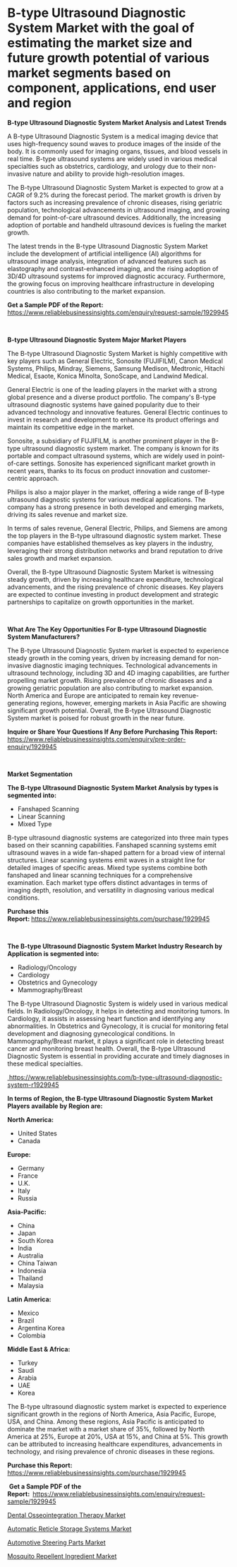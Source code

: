 <p><h1>B-type Ultrasound Diagnostic System Market with the goal of estimating the market size and future growth potential of various market segments based on component, applications, end user and region</h1></p><p><strong>B-type Ultrasound Diagnostic System Market Analysis and Latest Trends</strong></p>
<p><p>A B-type Ultrasound Diagnostic System is a medical imaging device that uses high-frequency sound waves to produce images of the inside of the body. It is commonly used for imaging organs, tissues, and blood vessels in real time. B-type ultrasound systems are widely used in various medical specialties such as obstetrics, cardiology, and urology due to their non-invasive nature and ability to provide high-resolution images.</p><p>The B-type Ultrasound Diagnostic System Market is expected to grow at a CAGR of 9.2% during the forecast period. The market growth is driven by factors such as increasing prevalence of chronic diseases, rising geriatric population, technological advancements in ultrasound imaging, and growing demand for point-of-care ultrasound devices. Additionally, the increasing adoption of portable and handheld ultrasound devices is fueling the market growth.</p><p>The latest trends in the B-type Ultrasound Diagnostic System Market include the development of artificial intelligence (AI) algorithms for ultrasound image analysis, integration of advanced features such as elastography and contrast-enhanced imaging, and the rising adoption of 3D/4D ultrasound systems for improved diagnostic accuracy. Furthermore, the growing focus on improving healthcare infrastructure in developing countries is also contributing to the market expansion.</p></p>
<p><strong>Get a Sample PDF of the Report:&nbsp;</strong> <a href="https://www.reliablebusinessinsights.com/enquiry/request-sample/1929945">https://www.reliablebusinessinsights.com/enquiry/request-sample/1929945</a></p>
<p>&nbsp;</p>
<p><strong>B-type Ultrasound Diagnostic System Major Market Players</strong></p>
<p><p>The B-type Ultrasound Diagnostic System Market is highly competitive with key players such as General Electric, Sonosite (FUJIFILM), Canon Medical Systems, Philips, Mindray, Siemens, Samsung Medison, Medtronic, Hitachi Medical, Esaote, Konica Minolta, SonoScape, and Landwind Medical. </p><p>General Electric is one of the leading players in the market with a strong global presence and a diverse product portfolio. The company's B-type ultrasound diagnostic systems have gained popularity due to their advanced technology and innovative features. General Electric continues to invest in research and development to enhance its product offerings and maintain its competitive edge in the market.</p><p>Sonosite, a subsidiary of FUJIFILM, is another prominent player in the B-type ultrasound diagnostic system market. The company is known for its portable and compact ultrasound systems, which are widely used in point-of-care settings. Sonosite has experienced significant market growth in recent years, thanks to its focus on product innovation and customer-centric approach.</p><p>Philips is also a major player in the market, offering a wide range of B-type ultrasound diagnostic systems for various medical applications. The company has a strong presence in both developed and emerging markets, driving its sales revenue and market size.</p><p>In terms of sales revenue, General Electric, Philips, and Siemens are among the top players in the B-type ultrasound diagnostic system market. These companies have established themselves as key players in the industry, leveraging their strong distribution networks and brand reputation to drive sales growth and market expansion.</p><p>Overall, the B-type Ultrasound Diagnostic System Market is witnessing steady growth, driven by increasing healthcare expenditure, technological advancements, and the rising prevalence of chronic diseases. Key players are expected to continue investing in product development and strategic partnerships to capitalize on growth opportunities in the market.</p></p>
<p>&nbsp;</p>
<p><strong>What Are The Key Opportunities For B-type Ultrasound Diagnostic System Manufacturers?</strong></p>
<p><p>The B-type Ultrasound Diagnostic System market is expected to experience steady growth in the coming years, driven by increasing demand for non-invasive diagnostic imaging techniques. Technological advancements in ultrasound technology, including 3D and 4D imaging capabilities, are further propelling market growth. Rising prevalence of chronic diseases and a growing geriatric population are also contributing to market expansion. North America and Europe are anticipated to remain key revenue-generating regions, however, emerging markets in Asia Pacific are showing significant growth potential. Overall, the B-type Ultrasound Diagnostic System market is poised for robust growth in the near future.</p></p>
<p><strong>Inquire or Share Your Questions If Any Before Purchasing This Report:</strong> <a href="https://www.reliablebusinessinsights.com/enquiry/pre-order-enquiry/1929945">https://www.reliablebusinessinsights.com/enquiry/pre-order-enquiry/1929945</a></p>
<p>&nbsp;</p>
<p><strong>Market Segmentation</strong></p>
<p><strong>The B-type Ultrasound Diagnostic System Market Analysis by types is segmented into:</strong></p>
<p><ul><li>Fanshaped Scanning</li><li>Linear Scanning</li><li>Mixed Type</li></ul></p>
<p><p>B-type ultrasound diagnostic systems are categorized into three main types based on their scanning capabilities. Fanshaped scanning systems emit ultrasound waves in a wide fan-shaped pattern for a broad view of internal structures. Linear scanning systems emit waves in a straight line for detailed images of specific areas. Mixed type systems combine both fanshaped and linear scanning techniques for a comprehensive examination. Each market type offers distinct advantages in terms of imaging depth, resolution, and versatility in diagnosing various medical conditions.</p></p>
<p><strong>Purchase this Report:&nbsp;</strong><a href="https://www.reliablebusinessinsights.com/purchase/1929945">https://www.reliablebusinessinsights.com/purchase/1929945</a></p>
<p>&nbsp;</p>
<p><strong>The B-type Ultrasound Diagnostic System Market Industry Research by Application is segmented into:</strong></p>
<p><ul><li>Radiology/Oncology</li><li>Cardiology</li><li>Obstetrics and Gynecology</li><li>Mammography/Breast</li></ul></p>
<p><p>The B-type Ultrasound Diagnostic System is widely used in various medical fields. In Radiology/Oncology, it helps in detecting and monitoring tumors. In Cardiology, it assists in assessing heart function and identifying any abnormalities. In Obstetrics and Gynecology, it is crucial for monitoring fetal development and diagnosing gynecological conditions. In Mammography/Breast market, it plays a significant role in detecting breast cancer and monitoring breast health. Overall, the B-type Ultrasound Diagnostic System is essential in providing accurate and timely diagnoses in these medical specialties.</p></p>
<p><a href="https://www.reliablebusinessinsights.com/b-type-ultrasound-diagnostic-system-r1929945">&nbsp;https://www.reliablebusinessinsights.com/b-type-ultrasound-diagnostic-system-r1929945</a></p>
<p><strong>In terms of Region, the B-type Ultrasound Diagnostic System Market Players available by Region are:</strong></p>
<p>
    <p> <strong> North America: </strong>
        <ul>
            <li>United States</li>
            <li>Canada</li>
        </ul>
        </p> 
    <p> <strong> Europe: </strong>
        <ul>
            <li>Germany</li>
            <li>France</li>
            <li>U.K.</li>
            <li>Italy</li>
            <li>Russia</li>
        </ul>
        </p> 
    <p> <strong> Asia-Pacific: </strong>
        <ul>
            <li>China</li>
            <li>Japan</li>
            <li>South Korea</li>
            <li>India</li>
            <li>Australia</li>
            <li>China Taiwan</li>
            <li>Indonesia</li>
            <li>Thailand</li>
            <li>Malaysia</li>
        </ul>
        </p> 
    <p> <strong> Latin America: </strong>
        <ul>
            <li>Mexico</li>
            <li>Brazil</li>
            <li>Argentina Korea</li>
            <li>Colombia</li>
        </ul>
        </p> 
    <p> <strong> Middle East & Africa: </strong>
        <ul>
            <li>Turkey</li>
            <li>Saudi</li>
            <li>Arabia</li>
            <li>UAE</li>
            <li>Korea</li>
        </ul>
    </p>
    </p>
<p><p>The B-type ultrasound diagnostic system market is expected to experience significant growth in the regions of North America, Asia Pacific, Europe, USA, and China. Among these regions, Asia Pacific is anticipated to dominate the market with a market share of 35%, followed by North America at 25%, Europe at 20%, USA at 15%, and China at 5%. This growth can be attributed to increasing healthcare expenditures, advancements in technology, and rising prevalence of chronic diseases in these regions.</p></p>
<p><strong>Purchase this Report: </strong><a href="https://www.reliablebusinessinsights.com/purchase/1929945">https://www.reliablebusinessinsights.com/purchase/1929945</a></p>
<p>&nbsp;<strong>Get a Sample PDF of the Report:&nbsp;&nbsp;</strong><a href="https://www.reliablebusinessinsights.com/enquiry/request-sample/1929945">https://www.reliablebusinessinsights.com/enquiry/request-sample/1929945</a></p>
<p><strong></strong></p>
<p><p><a href="https://github.com/nlnlwane1/Market-Research-Report-List-1/blob/main/dental-osseointegration-therapy-market.md">Dental Osseointegration Therapy Market</a></p><p><a href="https://github.com/kairirfan6/Market-Research-Report-List-1/blob/main/automatic-reticle-storage-systems-market.md">Automatic Reticle Storage Systems Market</a></p><p><a href="https://www.linkedin.com/pulse/automotive-steering-parts-market-global-share-ranking-overall-oyw9f">Automotive Steering Parts Market</a></p><p><a href="https://www.linkedin.com/pulse/global-mosquito-repellent-ingredient-market-share-growth-opportunities-ybsvc">Mosquito Repellent Ingredient Market</a></p></p>